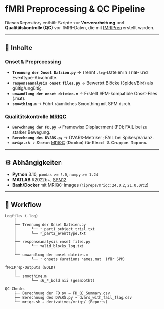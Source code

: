 # fMRI Preprocessing & QC Pipeline

Dieses Repository enthält Skripte zur **Vorverarbeitung** und **Qualitätskontrolle (QC)** von fMRI-Daten, die mit [fMRIPrep](https://fmriprep.org/en/stable/) erstellt wurden.

---

## 📂 Inhalte

### Onset & Preprocessing
- **`Trennung der Onset Dateien.py`** → Trennt `.log`-Dateien in Trial- und Eventtype-Abschnitte.  
- **`responseanalysis onset files.py`** → Bewertet Blöcke (Spider/Bird) als gültig/ungültig.  
- **`umwandlung der onset dateien.m`** → Erstellt SPM-kompatible Onset-Files (.mat).  
- **`smoothing.m`** → Führt räumliches Smoothing mit SPM durch.  

### Qualitätskontrolle [MRIQC](https://mriqc.readthedocs.io/en/latest/)
- **`Berechnung der FD.py`** → Framewise Displacement (FD); FAIL bei zu starker Bewegung.  
- **`Berechnung des DVARS.py`** → DVARS-Metriken; FAIL bei Spikes/Varianz.  
- **`mriqc.sh`** → Startet [MRIQC](https://mriqc.readthedocs.io/) (Docker) für Einzel- & Gruppen-Reports.  

---

## ⚙️ Abhängigkeiten
- **Python** 3.10, `pandas >= 2.0`, `numpy >= 1.24`  
- **MATLAB** R2022b+, [SPM12](https://www.fil.ion.ucl.ac.uk/spm/software/spm12/)  
- **Bash/Docker** mit MRIQC-Images (`nipreps/mriqc:24.0.2`, `21.0.0rc2`)  

---

## 🚀 Workflow

```text
Logfiles (.log)
    │
    ├── Trennung der Onset Dateien.py
    │       └── *_part1_subject_trial.txt
    │       └── *_part2_eventtype.txt
    │
    ├── responseanalysis onset files.py
    │       └── valid_blocks_log.txt
    │
    └── umwandlung der onset dateien.m
            └── *_onsets_durations_names.mat  (für SPM)
            
fMRIPrep-Outputs (BOLD)
    │
    └── smoothing.m
            └── s6_*_bold.nii (gesmootht)
            
QC-Checks
    ├── Berechnung der FD.py → FD_QC_Summary.csv
    ├── Berechnung des DVARS.py → dvars_with_fail_flag.csv
    └── mriqc.sh → derivatives/mriqc/ (Reports)
